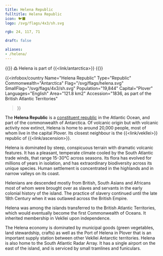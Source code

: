 ```yaml
---
title: Helena Republic
fulltitle: Helena Republic
icon: 🐦‍⬛
logo: /svg/flags/4x3/sh.svg

rgb: 24, 117, 71

draft: false

aliases:
- /helena/
---
```

{{<note>}}
߷ Helena is part of {{<link/antarctica>}}
{{</note>}}

{{<infobox/country
	 Name="Helena Republic"
	 Type="Republic"
	 Commonwealth="Antarctica"
	 Flag="/svg/flags/helena.svg"
	 SmallFlag="/svg/flags/4x3/sh.svg"
	 Population="19,844"
	 Capital="Plover"
	 Languages="English"
	 Area="121.8 km2"
	 Accession="1836, as part of the British Atlantic Territories"
 >}}

The <span class="fi fi-sh"></span> **Helena Republic** is a [constituent republic](/republics/) in the Atlantic Ocean, and part of the commonwealth of Antarctica. Of volcanic origin but with volcanic activity now extinct, Helena is home to around 20,000 people, most of whom live in the capital Plover. Its closest neighbour is the {{<link/vekllei>}} republic of {{<link/ascension>}}.

Helena is dominated by steep, conspicuous terrain with dramatic volcanic features. It has a pleasant, temperate climate cooled by the South Atlantic trade winds, that range 15-30°C across seasons. Its flora has evolved for millions of years in isolation, and has extraordinary biodiversity across its unique species. Human settlement is concentrated in the highlands and in narrow valleys on its coast.

Helenians are descended mostly from British, South Asians and Africans most of whom were brought over as slaves and servants in the early colonial history of the island. The practice of slavery continued until the late 18th Century when it was outlawed across the British Empire.

Helena was among the islands transferred to the British Atlantic Territories, which would eventually become the first Commonwealth of Oceans. It inherited membership in Vekllei upon independence.

The Helena economy is dominated by municipal goods (green vegetables, land stewardship, crafts) as well as the Port of Helena in Plover that is an important supply station between other Vekllei Antarctic territories. Helena is also home to the South Atlantic Radar Array. It has a single airport on the east of the island, and is serviced by small tramlines and funiculars.



